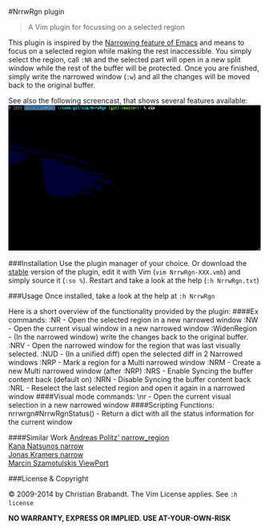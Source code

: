 #NrrwRgn plugin
> A Vim plugin for focussing on a selected region

This plugin is inspired by the [Narrowing feature of Emacs](http://www.emacswiki.org/emacs/Narrowing) and means to focus on a selected region while making the rest inaccessible. You simply select the region, call `:NR` and the selected part will open in a new split window while the rest of the buffer will be protected. Once you are finished, simply write the narrowed window (`:w`) and all the changes will be moved back to the original buffer.

See also the following screencast, that shows several features available:
![screencast of the plugin](screencast.gif "Screencast")

###Installation
Use the plugin manager of your choice. Or download the [stable][] version of the plugin, edit it with Vim (`vim NrrwRgn-XXX.vmb`) and simply source it (`:so %`). Restart and take a look at the help (`:h NrrwRgn.txt`)

[stable]: http://www.vim.org/scripts/script.php?script_id=3075

###Usage
Once installed, take a look at the help at `:h NrrwRgn`

Here is a short overview of the functionality provided by the plugin:
####Ex commands:
    :NR		 - Open the selected region in a new narrowed window
    :NW		 - Open the current visual window in a new narrowed window
    :WidenRegion - (In the narrowed window) write the changes back to the original buffer.
    :NRV	 - Open the narrowed window for the region that was last visually selected.
    :NUD	 - (In a unified diff) open the selected diff in 2 Narrowed windows
    :NRP	 - Mark a region for a Multi narrowed window
    :NRM	 - Create a new Multi narrowed window (after :NRP)
    :NRS	 - Enable Syncing the buffer content back (default on)
    :NRN	 - Disable Syncing the buffer content back
    :NRL	 - Reselect the last selected region and open it again in a narrowed window
####Visual mode commands:
    \nr		 - Open the current visual selection in a new narrowed window
####Scripting Functions:
    nrrwrgn#NrrwRgnStatus()   - Return a dict with all the status information for the current window

####Similar Work
[Andreas Politz' narrow_region](http://www.vim.org/scripts/script.php?script_id=2038)<br/>
[Kana Natsunos narrow](http://www.vim.org/scripts/script.php?script_id=2097)<br/>
[Jonas Kramers narrow](http://www.vim.org/scripts/script.php?script_id=2446)<br/>
[Marcin Szamotulskis ViewPort](http://www.vim.org/scripts/script.php?script_id=4296)<br/>

###License & Copyright

© 2009-2014 by Christian Brabandt. The Vim License applies. See `:h license`

__NO WARRANTY, EXPRESS OR IMPLIED.  USE AT-YOUR-OWN-RISK__
